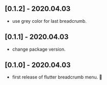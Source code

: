 ## [0.1.2] - 2020.04.03

* use grey color for last breadcrumb.

## [0.1.1] - 2020.04.03

* change package version.

## [0.1.0] - 2020.04.03

* first release of flutter breadcrumb menu. 🚀


